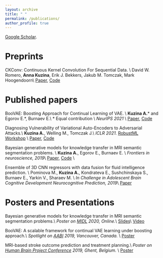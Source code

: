 ```yaml
---
layout: archive
title: " "
permalink: /publications/
author_profile: true
---
```


<a href="https://scholar.google.com/citations?user=IMoc7ioAAAAJ&hl=en"> Google Scholar</a>.


Preprints
======
CKConv: Continuous Kernel Convolution For Sequential Data. \\
David W. Romero, **Anna Kuzina**, Erik J. Bekkers, Jakub M. Tomczak, Mark Hoogendoorn\\
[Paper](https://arxiv.org/abs/2102.02611),
[Code](https://github.com/dwromero/ckconv)


Published papers
======
BooVAE: Boosting Approach for Continual Learning of VAE. \\
**Kuzina A.*** and Egorov E.*, Burnaev E.\\
\* Equal contribution \\
*NeurIPS 2021* \\
[Paper](https://proceedings.neurips.cc/paper/2021/hash/952285b9b7e7a1be5aa7849f32ffff05-Abstract.html),
[Code](https://github.com/AKuzina/boovae)

Diagnosing Vulnerability of Variational Auto-Encoders to Adversarial Attacks.\\
**Kuzina A.**, Welling M., Tomczak J.\\
*ICLR 2021.* [RobustML Workshop](https://sites.google.com/connect.hku.hk/robustml-2021/accepted-papers/paper-024) \\
[Paper](https://arxiv.org/abs/2103.06701),
[Code](https://github.com/AKuzina/attack_vae)

Bayesian generative models for knowledge transfer in MRI semantic segmentation problems. \\
**Kuzina A.**, Egorov E., Burnaev E. \\
*Frontiers in neuroscience, 2019*\\
[Paper](https://www.frontiersin.org/articles/10.3389/fnins.2019.00844/full), 
[Code](https://akuzina.github.io/DWP/) \\

Ensemble of 3D CNN regressors with data fusion for fluid intelligence prediction. \\
Pominova M., **Kuzina A.**, Kondrateva E., Sushchinskaya S., Burnaev E., Yarkin V., Sharaev M. \\
*In Challenge in Adolescent Brain Cognitive Development Neurocognitive Prediction, 2019*\\
[Paper](https://link.springer.com/chapter/10.1007/978-3-030-31901-4_19)


Posters and Presentations
======
Bayesian generative models for knowledge transfer in MRI semantic segmentation problems.\\
*Poster on [MIDL](https://2020.midl.io/papers/kuzina20.html) 2020, Online.*\\
[Slides](https://akuzina.github.io/files/midl_dwp.pdf)\\
[Video](https://www.youtube.com/watch?v=d1GkoVyGKO4)


BooVAE: A scalable framework for continual VAE learning under boosting approach.\\
*Spotlight on [AABI](http://approximateinference.org/) 2019, Vancouver, Canada.* \\
[Poster](https://akuzina.github.io/files/Boo_AABI_Poster.pdf)



MRI-based stroke outcome prediction and treatment planning.\\
*Poster on [Human Brain Project Conference](https://education.humanbrainproject.eu/web/3rd-hbp-student-conference) 2019, Ghent, Belgium.* \\
 [Poster](https://akuzina.github.io/files/HBP_Poster.pdf)
